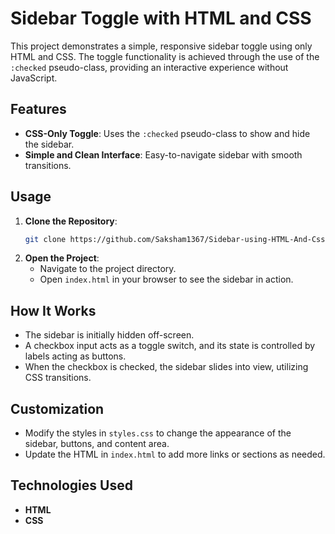 # Sidebar Toggle with HTML and CSS

This project demonstrates a simple, responsive sidebar toggle using only HTML and CSS. The toggle functionality is achieved through the use of the `:checked` pseudo-class, providing an interactive experience without JavaScript.

## Features
- **CSS-Only Toggle**: Uses the `:checked` pseudo-class to show and hide the sidebar.
- **Simple and Clean Interface**: Easy-to-navigate sidebar with smooth transitions.

## Usage
1. **Clone the Repository**: 
    ```bash
    git clone https://github.com/Saksham1367/Sidebar-using-HTML-And-Css-.git
    ```
2. **Open the Project**:
    - Navigate to the project directory.
    - Open `index.html` in your browser to see the sidebar in action.

## How It Works

- The sidebar is initially hidden off-screen.
- A checkbox input acts as a toggle switch, and its state is controlled by labels acting as buttons.
- When the checkbox is checked, the sidebar slides into view, utilizing CSS transitions.

## Customization

- Modify the styles in `styles.css` to change the appearance of the sidebar, buttons, and content area.
- Update the HTML in `index.html` to add more links or sections as needed.

## Technologies Used

- **HTML**
- **CSS**


